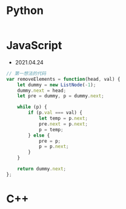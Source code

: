 # Python

```py
```


# JavaScript

- 2021.04.24

```js
// 第一想法的代码
var removeElements = function(head, val) {
    let dummy = new ListNode(-1);
    dummy.next = head;
    let pre = dummy, p = dummy.next;

    while (p) {
        if (p.val === val) {
            let temp = p.next;
            pre.next = p.next;
            p = temp;
        } else {
            pre = p;
            p = p.next;
        }
    }

    return dummy.next;
};
```


# C++

```C++
```
